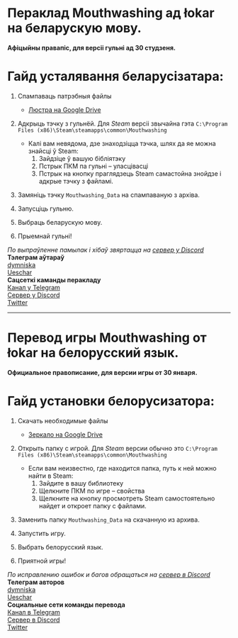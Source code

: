 # Пераклад Mouthwashing ад łokar на беларускую мову.
**Афіцыйны правапіс, для версіі гульні ад 30 студзеня.**

# Гайд усталявання беларусізатара:

1. Спампаваць патрэбныя файлы
   - [Люстра на Google Drive](https://drive.google.com/file/d/1NdWXO8tsFvGt6jk9JHTn5RhPyQ15jfYh/view?usp=sharing)

2. Адкрыць тэчку з гульнёй.
   Для *Steam* версіі звычайна гэта `C:\Program Files (x86)\Steam\steamapps\common\Mouthwashing`
   - Калі вам невядома, дзе знаходзіцца тэчка, шлях да яе можна знайсці ў Steam:
     1) Зайдзіце ў вашую бібліятэку
     2) Пстрык ПКМ па гульні – уласцівасці
     3) Пстрык на кнопку праглядзець
   Steam самастойна знойдзе і адкрые тэчку з файламі.

3. Замяніць тэчку `Mouthwashing_Data` на спампаваную з архіва.

4. Запусціць гульню.

5. Выбраць беларускую мову.

6. Прыемнай гульні!

*По выпраўленне памылак і хібаў звяртацца на [сервер у Discord](https://discord.gg/R5yTryCw)*  
**Тэлеграм аўтараў**  
[dymniska](https://t.me/dymniska)  
[Ueschar](https://t.me/Ueschar)  
**Сацсеткі каманды перакладу**  
[Канал у Telegram](https://t.me/lokar_lak)  
[Сервер у Discord](https://discord.gg/R5yTryCw)  
[Twitter](https://x.com/lokar_lak)  

---

# Перевод игры Mouthwashing от łokar на белорусский язык.
**Официальное правописание, для версии игры от 30 января.**

# Гайд установки белорусизатора:

1. Скачать необходимые файлы
   - [Зеркало на Google Drive](https://drive.google.com/file/d/1NdWXO8tsFvGt6jk9JHTn5RhPyQ15jfYh/view?usp=sharing)

2. Открыть папку с игрой.
   Для *Steam* версии обычно это `C:\Program Files (x86)\Steam\steamapps\common\Mouthwashing`
   - Если вам неизвестно, где находится папка, путь к ней можно найти в Steam:
     1) Зайдите в вашу библиотеку
     2) Щелкните ПКМ по игре – свойства
     3) Щелкните на кнопку просмотреть
   Steam самостоятельно найдет и откроет папку с файлами.

3. Заменить папку `Mouthwashing_Data` на скачанную из архива.

4. Запустить игру.

5. Выбрать белорусский язык.

6. Приятной игры!

*По исправлению ошибок и багов обращаться на [сервер в Discord](https://discord.gg/R5yTryCw)*  
**Телеграм авторов**  
[dymniska](https://t.me/dymniska)  
[Ueschar](https://t.me/Ueschar)  
**Социальные сети команды перевода**  
[Канал в Telegram](https://t.me/lokar_lak)  
[Сервер в Discord](https://discord.gg/R5yTryCw)  
[Twitter](https://x.com/lokar_lak)